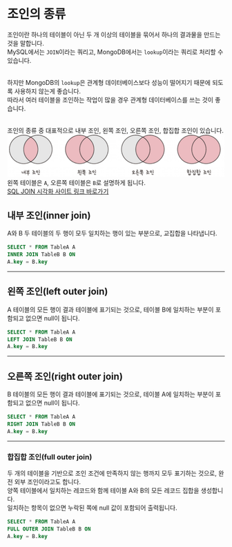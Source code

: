 # 조인의 종류

조인이란 하나의 테이블이 아닌 두 개 이상의 테이블을 묶어서 하나의 결과물을 만드는 것을 말합니다. <br>
MySQL에서는 `JOIN`이라는 쿼리고, MongoDB에서는 `lookup`이라는 쿼리로 처리할 수 있습니다. <br><br>

하지만 MongoDB의 `lookup`은 관계형 데이터베이스보다 성능이 떨어지기 때문에 되도록 사용하지 않는게 좋습니다. <br>
따라서 여러 테이블을 조인하는 작업이 많을 경우 관계형 데이터베이스를 쓰는 것이 좋습니다. <br><br>

조인의 종류 중 대표적으로 내부 조인, 왼쪽 조인, 오른쪽 조인, 합집합 조인이 있습니다.<br>
<img src="./img/join.png" width="700"><br>
왼쪽 테이블은 `A`, 오른쪽 테이블은 `B`로 설명하게 됩니다. <br>
[SQL JOIN 시각화 사이트 링크 바로가기](https://sql-joins.leopard.in.ua/)

## 내부 조인(inner join)

A와 B 두 테이블의 두 행이 모두 일치하는 행이 있는 부분으로, 교집합을 나타냅니다.<br>

```SQL
SELECT * FROM TableA A
INNER JOIN TableB B ON
A.key = B.key
```

---

## 왼쪽 조인(left outer join)

A 테이블의 모든 행이 결과 테이블에 표기되는 것으로, 테이블 B에 일치하는 부분이 포함되고 없으면 null이 됩니다. <br>

```SQL
SELECT * FROM TableA A
LEFT JOIN TableB B ON
A.key = B.key
```

---

## 오른쪽 조인(right outer join)

B 테이블의 모든 행이 결과 테이블에 표기되는 것으로, 테이블 A에 일치하는 부분이 포함되고 없으면 null이 됩니다. <br>

```SQL
SELECT * FROM TableA A
RIGHT JOIN TableB B ON
A.key = B.key
```

---

### 합집합 조인(full outer join)

두 개의 테이블을 기반으로 조인 조건에 만족하지 않는 행까지 모두 표기하는 것으로, 완전 외부 조인이라고도 합니다.<br>
양쪽 테이블에서 일치하는 레코드와 함께 테이블 A와 B의 모든 레코드 집합을 생성합니다. <br>
일치하는 항목이 없으면 누락된 쪽에 null 값이 포함되어 출력됩니다. <br>

```SQL
SELECT * FROM TableA A
FULL OUTER JOIN TableB B ON
A.key = B.key
```
